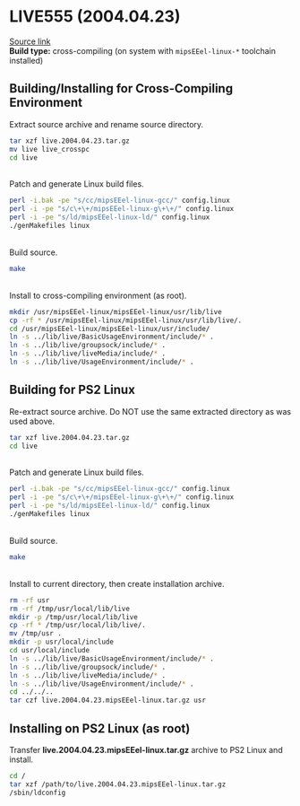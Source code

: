 # LIVE555 (2004.04.23)

[Source link](http://download.videolan.org/pub/videolan/vlc/0.7.2/contrib/live.2004.04.23.tar.gz)  
**Build type:** cross-compiling (on system with ```mipsEEel-linux-*``` toolchain installed)

## Building/Installing for Cross-Compiling Environment

Extract source archive and rename source directory.
```bash
tar xzf live.2004.04.23.tar.gz
mv live live_crosspc
cd live
```

&nbsp;  
Patch and generate Linux build files.
```bash
perl -i.bak -pe "s/cc/mipsEEel-linux-gcc/" config.linux
perl -i -pe "s/c\+\+/mipsEEel-linux-g\+\+/" config.linux
perl -i -pe "s/ld/mipsEEel-linux-ld/" config.linux
./genMakefiles linux
```

&nbsp;  
Build source.
```bash
make
```

&nbsp;  
Install to cross-compiling environment (as root).
```bash
mkdir /usr/mipsEEel-linux/mipsEEel-linux/usr/lib/live
cp -rf * /usr/mipsEEel-linux/mipsEEel-linux/usr/lib/live/.
cd /usr/mipsEEel-linux/mipsEEel-linux/usr/include/
ln -s ../lib/live/BasicUsageEnvironment/include/* .
ln -s ../lib/live/groupsock/include/* .
ln -s ../lib/live/liveMedia/include/* .
ln -s ../lib/live/UsageEnvironment/include/* .
```

## Building for PS2 Linux

Re-extract source archive. Do NOT use the same extracted directory as was used above.
```bash
tar xzf live.2004.04.23.tar.gz
cd live
```

&nbsp;  
Patch and generate Linux build files.
```bash
perl -i.bak -pe "s/cc/mipsEEel-linux-gcc/" config.linux
perl -i -pe "s/c\+\+/mipsEEel-linux-g\+\+/" config.linux
perl -i -pe "s/ld/mipsEEel-linux-ld/" config.linux
./genMakefiles linux
```

&nbsp;  
Build source.
```bash
make
```

&nbsp;  
Install to current directory, then create installation archive.
```bash
rm -rf usr
rm -rf /tmp/usr/local/lib/live
mkdir -p /tmp/usr/local/lib/live
cp -rf * /tmp/usr/local/lib/live/.
mv /tmp/usr .
mkdir -p usr/local/include
cd usr/local/include
ln -s ../lib/live/BasicUsageEnvironment/include/* .
ln -s ../lib/live/groupsock/include/* .
ln -s ../lib/live/liveMedia/include/* .
ln -s ../lib/live/UsageEnvironment/include/* .
cd ../../..
tar czf live.2004.04.23.mipsEEel-linux.tar.gz usr
```

## Installing on PS2 Linux (as root)

Transfer **live.2004.04.23.mipsEEel-linux.tar.gz** archive to PS2 Linux and install.
```bash
cd /
tar xzf /path/to/live.2004.04.23.mipsEEel-linux.tar.gz
/sbin/ldconfig
```

